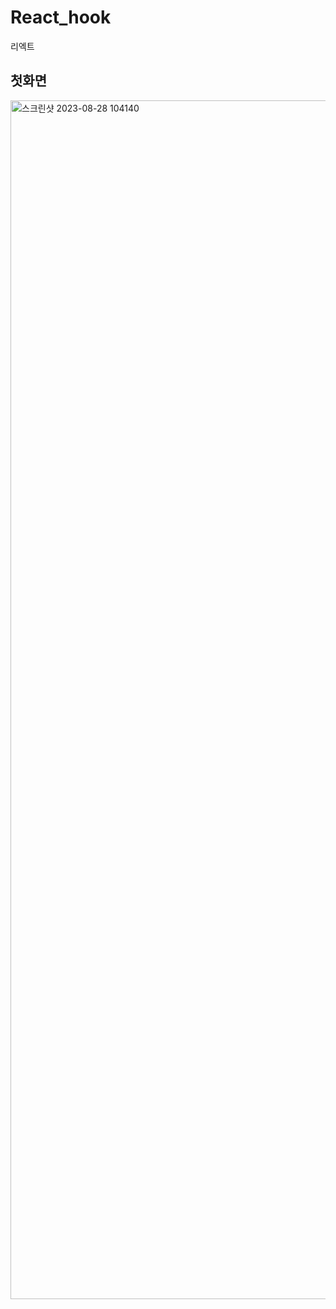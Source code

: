 # React_hook
리엑트

## 첫화면
<img width="1918" alt="스크린샷 2023-08-28 104140" src="https://github.com/iamhoooo/React_hook/assets/126745119/31f67234-3cd5-4375-86f8-67ff904f1429">
